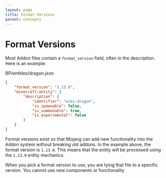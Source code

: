 ```yaml
---
layout: page
title: Format Versions
parent: Concepts
---
```


# Format Versions

Most Addon files contain a `format_version` field, often in the description. Here is an example:

<FilePath>BP/entities/dragon.json</FilePath>

```json
{
	"format_version": "1.13.0",
	"minecraft:entity": {
		"description": {
			"identifier": "wiki:dragon",
			"is_spawnable": false,
			"is_summonable": true,
			"is_experimental": false
		}
	}
}
```

Format versions exist so that Mojang can add new functionality into the Addon system without breaking old addons. In the example above, the format version is `1.13.0`. This means that the entity will be processed using the `1.13.0` entity mechanics.

When you pick a format version to use, you are tying that file _to_ a specific version. You cannot use new components or functionality
